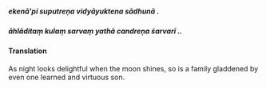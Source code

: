 ##### ekenā'pi suputreṇa vidyāyuktena sādhunā .
##### āhlāditaṃ kulaṃ sarvaṃ yathā candreṇa śarvarī ..

#### Translation

As night looks delightful when the moon shines, so is a family gladdened by even one learned and virtuous son.